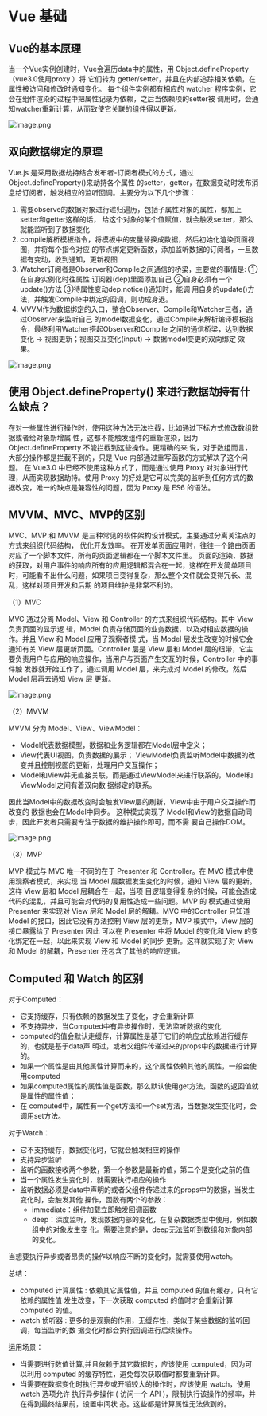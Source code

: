 # Vue 基础

## Vue的基本原理

当⼀个Vue实例创建时，Vue会遍历data中的属性，⽤ Object.defineProperty（vue3.0使⽤proxy ）将 它们转为 getter/setter，并且在内部追踪相关依赖，在属性被访问和修改时通知变化。 每个组件实例都有相应的 watcher 程序实例，它会在组件渲染的过程中把属性记录为依赖，之后当依赖项的setter被 调⽤时，会通知watcher重新计算，从⽽致使它关联的组件得以更新。

![image.png](https://s2.loli.net/2023/04/27/AscaCNv7VSDdewJ.png)

## 双向数据绑定的原理

Vue.js 是采⽤数据劫持结合发布者-订阅者模式的⽅式，通过Object.defineProperty()来劫持各个属性 的setter，getter，在数据变动时发布消息给订阅者，触发相应的监听回调。主要分为以下几个步骤： 

1. 需要observe的数据对象进⾏递归遍历，包括⼦属性对象的属性，都加上setter和getter这样的话， 给这个对象的某个值赋值，就会触发setter，那么就能监听到了数据变化 
2. compile解析模板指令，将模板中的变量替换成数据，然后初始化渲染⻚⾯视图，并将每个指令对应 的节点绑定更新函数，添加监听数据的订阅者，⼀旦数据有变动，收到通知，更新视图 
3. Watcher订阅者是Observer和Compile之间通信的桥梁，主要做的事情是: ①在⾃身实例化时往属性 订阅器(dep)⾥⾯添加⾃⼰ ②⾃身必须有⼀个update()⽅法 ③待属性变动dep.notice()通知时，能调 ⽤⾃身的update()⽅法，并触发Compile中绑定的回调，则功成身退。 
4. MVVM作为数据绑定的⼊⼝，整合Observer、Compile和Watcher三者，通过Observer来监听⾃⼰ 的model数据变化，通过Compile来解析编译模板指令，最终利⽤Watcher搭起Observer和Compile 之间的通信桥梁，达到数据变化 -> 视图更新；视图交互变化(input) -> 数据model变更的双向绑定 效果。

![image.png](https://s2.loli.net/2023/04/27/E5UDI2JjpobVxqw.png)



## 使⽤ Object.defineProperty() 来进⾏数据劫持有什么缺点？

在对⼀些属性进⾏操作时，使⽤这种⽅法⽆法拦截，⽐如通过下标⽅式修改数组数据或者给对象新增属 性，这都不能触发组件的重新渲染，因为 Object.defineProperty 不能拦截到这些操作。更精确的来 说，对于数组⽽⾔，⼤部分操作都是拦截不到的，只是 Vue 内部通过重写函数的⽅式解决了这个问题。 在 Vue3.0 中已经不使⽤这种⽅式了，⽽是通过使⽤ Proxy 对对象进⾏代理，从⽽实现数据劫持。使⽤ Proxy 的好处是它可以完美的监听到任何⽅式的数据改变，唯⼀的缺点是兼容性的问题，因为 Proxy 是 ES6 的语法。



## MVVM、MVC、MVP的区别

MVC、MVP 和 MVVM 是三种常见的软件架构设计模式，主要通过分离关注点的⽅式来组织代码结构， 优化开发效率。 在开发单⻚⾯应⽤时，往往⼀个路由⻚⾯对应了⼀个脚本⽂件，所有的⻚⾯逻辑都在⼀个脚本⽂件⾥。 ⻚⾯的渲染、数据的获取，对⽤户事件的响应所有的应⽤逻辑都混合在⼀起，这样在开发简单项⽬时，可能看不出什么问题，如果项⽬变得复杂，那么整个⽂件就会变得冗⻓、混乱，这样对项⽬开发和后期 的项⽬维护是⾮常不利的。

（1）MVC 

MVC 通过分离 Model、View 和 Controller 的⽅式来组织代码结构。其中 View 负责⻚⾯的显示逻 辑，Model 负责存储⻚⾯的业务数据，以及对相应数据的操作。并且 View 和 Model 应⽤了观察者模 式，当 Model 层发⽣改变的时候它会通知有关 View 层更新⻚⾯。Controller 层是 View 层和 Model 层的纽带，它主要负责⽤户与应⽤的响应操作，当⽤户与⻚⾯产⽣交互的时候，Controller 中的事件触 发器就开始⼯作了，通过调⽤ Model 层，来完成对 Model 的修改，然后 Model 层再去通知 View 层 更新。 

![image.png](https://s2.loli.net/2023/04/27/ENGeSKktlFXngDr.png)

（2）MVVM 

MVVM 分为 Model、View、ViewModel： 

* Model代表数据模型，数据和业务逻辑都在Model层中定义； 
* View代表UI视图，负责数据的展示； ViewModel负责监听Model中数据的改变并且控制视图的更新，处理⽤户交互操作； 
* Model和View并⽆直接关联，⽽是通过ViewModel来进⾏联系的，Model和ViewModel之间有着双向数 据绑定的联系。

因此当Model中的数据改变时会触发View层的刷新，View中由于⽤户交互操作⽽改变的 数据也会在Model中同步。 这种模式实现了 Model和View的数据⾃动同步，因此开发者只需要专注于数据的维护操作即可，⽽不需 要⾃⼰操作DOM。

![image.png](https://s2.loli.net/2023/04/27/1b8faOhPVICL7SG.png)

（3）MVP 

MVP 模式与 MVC 唯⼀不同的在于 Presenter 和 Controller。在 MVC 模式中使⽤观察者模式，来实现 当 Model 层数据发⽣变化的时候，通知 View 层的更新。这样 View 层和 Model 层耦合在⼀起，当项 ⽬逻辑变得复杂的时候，可能会造成代码的混乱，并且可能会对代码的复⽤性造成⼀些问题。MVP 的 模式通过使⽤ Presenter 来实现对 View 层和 Model 层的解耦。MVC 中的Controller 只知道 Model 的接⼝，因此它没有办法控制 View 层的更新，MVP 模式中，View 层的接⼝暴露给了 Presenter 因此 可以在 Presenter 中将 Model 的变化和 View 的变化绑定在⼀起，以此来实现 View 和 Model 的同步 更新。这样就实现了对 View 和 Model 的解耦，Presenter 还包含了其他的响应逻辑。



## Computed 和 Watch 的区别

对于Computed： 

* 它⽀持缓存，只有依赖的数据发⽣了变化，才会重新计算
* 不⽀持异步，当Computed中有异步操作时，⽆法监听数据的变化 
* computed的值会默认⾛缓存，计算属性是基于它们的响应式依赖进⾏缓存的，也就是基于data声 明过，或者⽗组件传递过来的props中的数据进⾏计算的。 
* 如果⼀个属性是由其他属性计算⽽来的，这个属性依赖其他的属性，⼀般会使⽤computed 
* 如果computed属性的属性值是函数，那么默认使⽤get⽅法，函数的返回值就是属性的属性值；
* 在 computed中，属性有⼀个get⽅法和⼀个set⽅法，当数据发⽣变化时，会调⽤set⽅法。

 

对于Watch： 

* 它不⽀持缓存，数据变化时，它就会触发相应的操作 
* ⽀持异步监听 
* 监听的函数接收两个参数，第⼀个参数是最新的值，第⼆个是变化之前的值 
* 当⼀个属性发⽣变化时，就需要执⾏相应的操作 
* 监听数据必须是data中声明的或者⽗组件传递过来的props中的数据，当发⽣变化时，会触发其他 操作，函数有两个的参数：
    *  immediate：组件加载⽴即触发回调函数 
    * deep：深度监听，发现数据内部的变化，在复杂数据类型中使⽤，例如数组中的对象发⽣变 化。需要注意的是，deep⽆法监听到数组和对象内部的变化。

当想要执⾏异步或者昂贵的操作以响应不断的变化时，就需要使⽤watch。



总结：

* computed 计算属性 : 依赖其它属性值，并且 computed 的值有缓存，只有它依赖的属性值 发⽣改变，下⼀次获取 computed 的值时才会重新计算 computed 的值。 
* watch 侦听器 : 更多的是观察的作⽤，⽆缓存性，类似于某些数据的监听回调，每当监听的数 据变化时都会执⾏回调进⾏后续操作。

 运⽤场景：

* 当需要进⾏数值计算,并且依赖于其它数据时，应该使⽤ computed，因为可以利⽤ computed 的缓存特性，避免每次获取值时都要重新计算。 
* 当需要在数据变化时执⾏异步或开销较⼤的操作时，应该使⽤ watch，使⽤ watch 选项允许 执⾏异步操作 ( 访问⼀个 API )，限制执⾏该操作的频率，并在得到最终结果前，设置中间状 态。这些都是计算属性⽆法做到的。